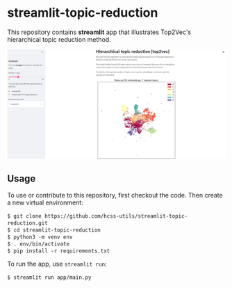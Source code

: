 # streamlit-topic-reduction

This repository contains **streamlit** app that illustrates Top2Vec's hierarchical topic reduction method. 

![alt text](data/example.png)

## Usage

To use or contribute to this repository, first checkout the code. 
Then create a new virtual environment:

```console
$ git clone https://github.com/hcss-utils/streamlit-topic-reduction.git
$ cd streamlit-topic-reduction
$ python3 -m venv env
$ . env/bin/activate
$ pip install -r requirements.txt
```

To run the app, use `streamlit run`: 

```console
$ streamlit run app/main.py
```